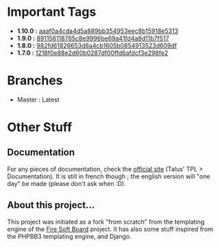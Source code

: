 Important Tags
==============
- **1.10.0 :** [aaaf0a4cda4d5a889bb354953eec8b15918e5313](https://github.com/Taluu/Talus-TPL/tree/1.10.0)
- **1.9.0  :** [891156118765c8e9996be69a41fd4a8d11b7f517](https://github.com/Taluu/Talus-TPL/tree/1.9.0)
- **1.8.0  :** [982fd61826653d8a4cb1605b0854913523d609df](https://github.com/Taluu/Talus-TPL/tree/1.8.0)
- **1.7.0  :** [1218f0e88e2d60b0287df00ffd6afdcf3e298fe2](https://github.com/Taluu/Talus-TPL/tree/1.7.0)

Branches
========
- Master : Latest

Other Stuff
===========
Documentation
-------------
For any pieces of documentation, check the [official site](http://www.talus-works.net) (Talus' TPL > Documentation).
It is still in french though ; the english version will "one day" be made (please don't ask when :D).

About this project...
---------------------
This project was initiated as a fork "from scratch" from the templating engine of
the [Fire Soft Board](http://www.fire-soft-board.com) project. It has also some
stuff inspired from the PHPBB3 templating engine, and Django.
